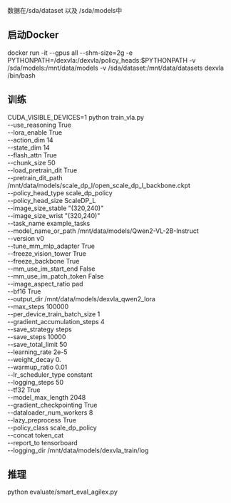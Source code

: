 数据在/sda/dataset 以及 /sda/models中
## 启动Docker
docker run -it --gpus all --shm-size=2g -e PYTHONPATH=/dexvla:/dexvla/policy_heads:$PYTHONPATH -v /sda/models:/mnt/data/models -v /sda/dataset:/mnt/data/datasets dexvla /bin/bash
## 训练
CUDA_VISIBLE_DEVICES=1 python train_vla.py \
--use_reasoning True \
--lora_enable True \
--action_dim 14 \
--state_dim 14 \
--flash_attn True \
--chunk_size 50 \
--load_pretrain_dit True \
--pretrain_dit_path /mnt/data/models/scale_dp_l/open_scale_dp_l_backbone.ckpt \
--policy_head_type scale_dp_policy \
--policy_head_size ScaleDP_L \
--image_size_stable "(320,240)" \
--image_size_wrist "(320,240)" \
--task_name example_tasks \
--model_name_or_path /mnt/data/models/Qwen2-VL-2B-Instruct \
--version v0 \
--tune_mm_mlp_adapter True \
--freeze_vision_tower True \
--freeze_backbone True \
--mm_use_im_start_end False \
--mm_use_im_patch_token False \
--image_aspect_ratio pad \
--bf16 True \
--output_dir /mnt/data/models/dexvla_qwen2_lora \
--max_steps 100000 \
--per_device_train_batch_size 1 \
--gradient_accumulation_steps 4 \
--save_strategy steps \
--save_steps 10000 \
--save_total_limit 50 \
--learning_rate 2e-5 \
--weight_decay 0. \
--warmup_ratio 0.01 \
--lr_scheduler_type constant \
--logging_steps 50 \
--tf32 True \
--model_max_length 2048 \
--gradient_checkpointing True \
--dataloader_num_workers 8 \
--lazy_preprocess True \
--policy_class scale_dp_policy \
--concat token_cat \
--report_to tensorboard \
--logging_dir /mnt/data/models/dexvla_train/log

## 推理
python evaluate/smart_eval_agilex.py